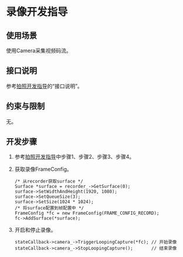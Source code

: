 # 录像开发指导


## 使用场景

使用Camera采集视频码流。


## 接口说明

参考[拍照开发指导](subsys-multimedia-camera-photo-guide.md)的“接口说明”。


## 约束与限制

无。


## 开发步骤

1. 参考[拍照开发指导](subsys-multimedia-camera-photo-guide.md)中步骤1、步骤2、步骤3、步骤4。

2. 获取录像FrameConfig。
     
   ```
   /* 从recorder获取surface */
   Surface *surface = recorder_->GetSurface(0);
   surface->SetWidthAndHeight(1920, 1080);
   surface->SetQueueSize(3);
   surface->SetSize(1024 * 1024);
   /* 将surface配置到帧配置中 */
   FrameConfig *fc = new FrameConfig(FRAME_CONFIG_RECORD);
   fc->AddSurface(*surface);
   ```

3. 开启和停止录像。
     
   ```
   stateCallback->camera_->TriggerLoopingCapture(*fc); // 开始录像
   stateCallback->camera_->StopLoopingCapture();       // 结束录像
   ```
